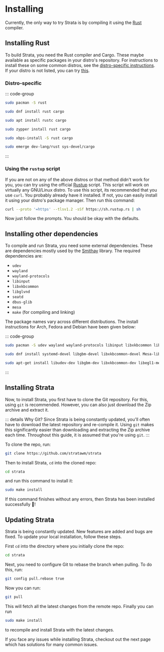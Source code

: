 # Installing
Currently, the only way to try Strata is by compiling it using the [Rust](https://rust-lang.org) compiler.

## Installing Rust
To build Strata, you need the Rust compiler and Cargo. These maybe available as specific packages in your distro's repository. For instructions to install these on some common distros, see the [distro-specific instructions](#distro-specific). If your distro is not listed, you can try [this](#using-the-rustup-script).

### Distro-specific

::: code-group

```bash [Arch Linux]
sudo pacman -S rust
```

```bash [Fedora]
sudo dnf install rust cargo
```

```bash [Debian (based)]
sudo apt install rustc cargo
```

```bash [openSUSE]
sudo zypper install rust cargo
```

```bash [Void Linux]
sudo xbps-install -S rust cargo
```

```bash [Gentoo]
sudo emerge dev-lang/rust sys-devel/cargo
```
:::

### Using the `rustup` script
If you are not on any of the above distros or that method didn't work for you, you can try using the official [Rustup](https://rustup.rs) script. This script will work on virtually any GNU/Linux distro. To use this script, its recommended that you use `curl`. You probably already have it installed. If not, you can easily install it using your distro's package manager. Then run this command: 

```bash
curl --proto '=https' --tlsv1.2 -sSf https://sh.rustup.rs | sh
```

Now just follow the prompts. You should be okay with the defaults.

## Installing other dependencies
To compile and run Strata, you need some external dependencies. These are dependencies mostly used by the [Smithay](https://github.com/smithay/smithay) library. The required dependencies are:

* `udev`
* `wayland` 
* `wayland-protocols` 
* `libinput` 
* `libxkbcommon` 
* `libglvnd` 
* `seatd` 
* `dbus-glib `
* `mesa`
* `make` (for compiling and linking)

The package names vary across different distributions. The install instructions for Arch, Fedora and Debian have been given below:

::: code-group

```bash [Arch Linux]
sudo pacman -S udev wayland wayland-protocols libinput libxkbcommon libglvnd seatd dbus-glib mesa make
```

```bash [Fedora]
sudo dnf install systemd-devel libgbm-devel libxkbcommon-devel Mesa-libEGL-devel wayland-devel libinput-devel dbus-glib-devel libseat-devel
```

```bash [Debian/Ubuntu/Pop!_OS]
sudo apt-get install libudev-dev libgbm-dev libxkbcommon-dev libegl1-mesa-dev libwayland-dev libinput-dev libdbus-1-dev libsystemd-dev libseat-dev make
```
:::

## Installing Strata
Now, to install Strata, you first have to clone the Git repository. For this, using `git` is recommended. However, you can also just download the Zip archive and extract it. 

::: details Why Git?
Since Strata is being constantly updated, you'll often have to download the latest repository and re-compile it. Using `git` makes this significantly easier than downloading and extracting the Zip archive each time. Throughout this guide, it is assumed that you're using `git`.
:::

To clone the repo, run:

```bash
git clone https://github.com/stratawm/strata
 ```

Then to install Strata, `cd` into the cloned repo:

```bash
cd strata
```

and run this command to install it:

```bash
sudo make install
```

If this command finishes without any errors, then Strata has been installed successfully :tada:!

## Updating Strata
Strata is being constantly updated. New features are added and bugs are fixed. To update your local installation, follow these steps.

First `cd` into the directory where you initially clone the repo:

```bash
cd strata
```

Next, you need to configure Git to rebase the branch when pulling. To do this, run:

```bash
git config pull.rebase true
```

Now you can run:

```bash
git pull
```

This will fetch all the latest changes from the remote repo. Finally you can run

```bash
sudo make install
```

to recompile and install Strata with the latest changes.

If you face any issues while installing Strata, checkout out the next page which has solutions for many common issues.